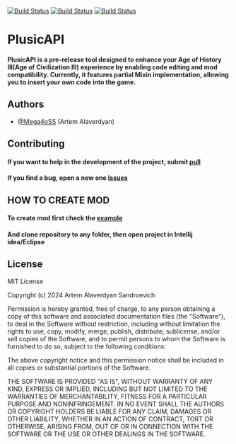 
[![Build Status](https://img.shields.io/github/forks/Mega4oSS/PlusicAPI.svg?style=for-the-badge)](https://github.com/Mega4oSS/PlusicAPI) [![Build Status](https://img.shields.io/github/stars/Mega4oSS/PlusicAPI.svg?style=for-the-badge)](https://github.com/Mega4oSS/PlusicAPI) [![Build Status](https://img.shields.io/badge/Java-JDK%2011-green?style=for-the-badge)](https://github.com/Mega4oSS/PlusicAPI)

# PlusicAPI





#### PlusicAPI is a pre-release tool designed to enhance your Age of History III(Age of Civilization III) experience by enabling code editing and mod compatibility. Currently, it features partial Mixin implementation, allowing you to insert your own code into the game. 




## Authors

- [@Mega4oSS](https://github.com/Mega4oSS) (Artem Alaverdyan)

## Contributing

#### If you want to help in the development of the project, submit  [pull](https://github.com/Mega4oSS/PlusicAPI/pulls) 

#### If you find a bug, open a new one [Issues](https://github.com/Mega4oSS/PlusicAPI/issues)

## HOW TO CREATE MOD

#### To create mod first check the [example]([https://github.com/Mega4oSS/PlusicTestMod/](https://github.com/Mega4oSS/Age-of-history-III-FullscreenBorderless))

#### And clone repository to any folder, then open project in Intellij idea/Eclipse

## License

MIT License

Copyright (c) 2024 Artem Alaverdyan Sandroevich

Permission is hereby granted, free of charge, to any person obtaining a copy
of this software and associated documentation files (the "Software"), to deal
in the Software without restriction, including without limitation the rights
to use, copy, modify, merge, publish, distribute, sublicense, and/or sell
copies of the Software, and to permit persons to whom the Software is
furnished to do so, subject to the following conditions:

The above copyright notice and this permission notice shall be included in all
copies or substantial portions of the Software.

THE SOFTWARE IS PROVIDED "AS IS", WITHOUT WARRANTY OF ANY KIND, EXPRESS OR
IMPLIED, INCLUDING BUT NOT LIMITED TO THE WARRANTIES OF MERCHANTABILITY,
FITNESS FOR A PARTICULAR PURPOSE AND NONINFRINGEMENT. IN NO EVENT SHALL THE
AUTHORS OR COPYRIGHT HOLDERS BE LIABLE FOR ANY CLAIM, DAMAGES OR OTHER
LIABILITY, WHETHER IN AN ACTION OF CONTRACT, TORT OR OTHERWISE, ARISING FROM,
OUT OF OR IN CONNECTION WITH THE SOFTWARE OR THE USE OR OTHER DEALINGS IN THE
SOFTWARE.
